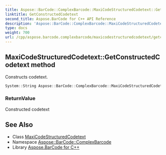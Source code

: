 ```yaml
---
title: Aspose::BarCode::ComplexBarcode::MaxiCodeStructuredCodetext::GetConstructedCodetext method
linktitle: GetConstructedCodetext
second_title: Aspose.BarCode for C++ API Reference
description: 'Aspose::BarCode::ComplexBarcode::MaxiCodeStructuredCodetext::GetConstructedCodetext method. Constructs codetext in C++.'
type: docs
weight: 700
url: /cpp/aspose.barcode.complexbarcode/maxicodestructuredcodetext/getconstructedcodetext/
---
```

## MaxiCodeStructuredCodetext::GetConstructedCodetext method


Constructs codetext.

```cpp
System::String Aspose::BarCode::ComplexBarcode::MaxiCodeStructuredCodetext::GetConstructedCodetext() override
```


### ReturnValue

Constructed codetext

## See Also

* Class [MaxiCodeStructuredCodetext](../)
* Namespace [Aspose::BarCode::ComplexBarcode](../../)
* Library [Aspose.BarCode for C++](../../../)
